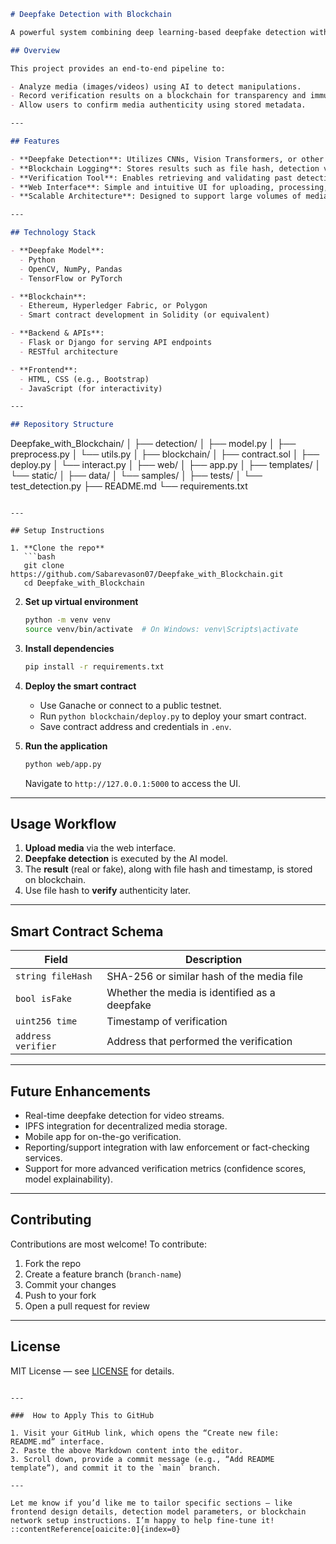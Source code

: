 
```markdown
# Deepfake Detection with Blockchain

A powerful system combining deep learning-based deepfake detection with blockchain technology for tamper-proof verification.

## Overview

This project provides an end-to-end pipeline to:

- Analyze media (images/videos) using AI to detect manipulations.
- Record verification results on a blockchain for transparency and immutability.
- Allow users to confirm media authenticity using stored metadata.

---

## Features

- **Deepfake Detection**: Utilizes CNNs, Vision Transformers, or other deep learning models.
- **Blockchain Logging**: Stores results such as file hash, detection verdict, verifier identity, and timestamp in a secure and immutable ledger.
- **Verification Tool**: Enables retrieving and validating past detection records using file hashes.
- **Web Interface**: Simple and intuitive UI for uploading, processing, and verifying media.
- **Scalable Architecture**: Designed to support large volumes of media and extendable for added features.

---

## Technology Stack

- **Deepfake Model**:
  - Python
  - OpenCV, NumPy, Pandas
  - TensorFlow or PyTorch

- **Blockchain**:
  - Ethereum, Hyperledger Fabric, or Polygon
  - Smart contract development in Solidity (or equivalent)

- **Backend & APIs**:
  - Flask or Django for serving API endpoints
  - RESTful architecture

- **Frontend**:
  - HTML, CSS (e.g., Bootstrap)
  - JavaScript (for interactivity)

---

## Repository Structure

```

Deepfake\_with\_Blockchain/
│
├── detection/
│   ├── model.py
│   ├── preprocess.py
│   └── utils.py
│
├── blockchain/
│   ├── contract.sol
│   ├── deploy.py
│   └── interact.py
│
├── web/
│   ├── app.py
│   ├── templates/
│   └── static/
│
├── data/
│   └── samples/
│
├── tests/
│   └── test\_detection.py
├── README.md
└── requirements.txt

````

---

## Setup Instructions

1. **Clone the repo**  
   ```bash
   git clone https://github.com/Sabarevason07/Deepfake_with_Blockchain.git
   cd Deepfake_with_Blockchain
````

2. **Set up virtual environment**

   ```bash
   python -m venv venv
   source venv/bin/activate  # On Windows: venv\Scripts\activate
   ```

3. **Install dependencies**

   ```bash
   pip install -r requirements.txt
   ```

4. **Deploy the smart contract**

   * Use Ganache or connect to a public testnet.
   * Run `python blockchain/deploy.py` to deploy your smart contract.
   * Save contract address and credentials in `.env`.

5. **Run the application**

   ```bash
   python web/app.py
   ```

   Navigate to `http://127.0.0.1:5000` to access the UI.

---

## Usage Workflow

1. **Upload media** via the web interface.
2. **Deepfake detection** is executed by the AI model.
3. The **result** (real or fake), along with file hash and timestamp, is stored on blockchain.
4. Use file hash to **verify** authenticity later.

---

## Smart Contract Schema

| Field              | Description                                   |
| ------------------ | --------------------------------------------- |
| `string fileHash`  | SHA-256 or similar hash of the media file     |
| `bool isFake`      | Whether the media is identified as a deepfake |
| `uint256 time`     | Timestamp of verification                     |
| `address verifier` | Address that performed the verification       |

---

## Future Enhancements

* Real-time deepfake detection for video streams.
* IPFS integration for decentralized media storage.
* Mobile app for on-the-go verification.
* Reporting/support integration with law enforcement or fact-checking services.
* Support for more advanced verification metrics (confidence scores, model explainability).

---

## Contributing

Contributions are most welcome! To contribute:

1. Fork the repo
2. Create a feature branch (`branch-name`)
3. Commit your changes
4. Push to your fork
5. Open a pull request for review

---

## License

MIT License — see [LICENSE](LICENSE) for details.

```

---

###  How to Apply This to GitHub

1. Visit your GitHub link, which opens the “Create new file: README.md” interface.
2. Paste the above Markdown content into the editor.
3. Scroll down, provide a commit message (e.g., “Add README template”), and commit it to the `main` branch.

---

Let me know if you’d like me to tailor specific sections — like frontend design details, detection model parameters, or blockchain network setup instructions. I’m happy to help fine-tune it!
::contentReference[oaicite:0]{index=0}
```
